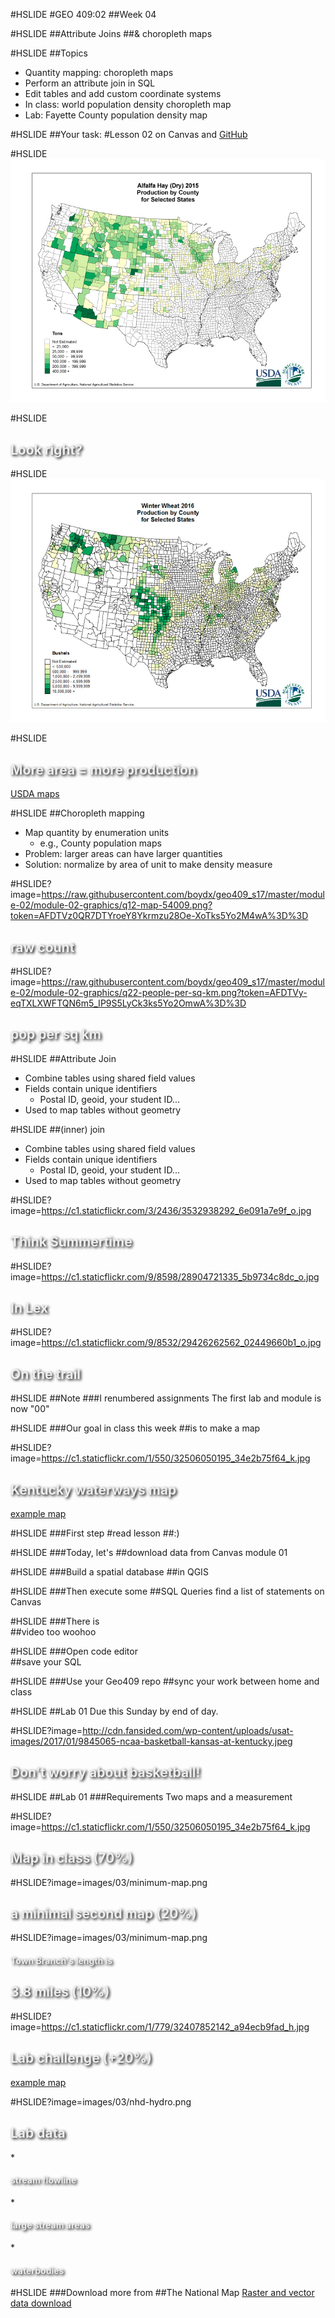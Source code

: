 #HSLIDE
#GEO 409:02
##Week 04

#HSLIDE
##Attribute Joins
##& choropleth maps


#HSLIDE
##Topics
* Quantity mapping: choropleth maps
* Perform an attribute join in SQL
* Edit tables and add custom coordinate systems
* In class: world population density choropleth map
* Lab: Fayette County population density map


#HSLIDE
##Your task:
#Lesson 02
on Canvas and <a href="https://uk.instructure.com/courses/1884348/pages/lesson-02-on-github?module_item_id=23086873" target="_blank">GitHub</a>

#HSLIDE
![Hay production](images/04/hay.jpg)

#HSLIDE
<h2 style="color:#eee;text-shadow: 2px 2px 4px #000;">Look right?</h2>


#HSLIDE
![Wheat production](images/04/wheat.jpg)

#HSLIDE
<h2 style="color:#eee;text-shadow: 2px 2px 4px #000;">More area = more production</h2>
<a href="https://www.nass.usda.gov/Charts_and_Maps/Crops_County/#oh" target="_blank">USDA maps</a>

#HSLIDE
##Choropleth mapping
* Map quantity by enumeration units
	* e.g., County population maps
* Problem: larger areas can have larger quantities
* Solution: normalize by area of unit to make density measure

#HSLIDE?image=https://raw.githubusercontent.com/boydx/geo409_s17/master/module-02/module-02-graphics/q12-map-54009.png?token=AFDTVz0QR7DTYroeY8Ykrmzu28Oe-XoTks5Yo2M4wA%3D%3D
<h2 style="color:#eee;text-shadow: 2px 2px 4px #000;">raw count</h2>

#HSLIDE?image=https://raw.githubusercontent.com/boydx/geo409_s17/master/module-02/module-02-graphics/q22-people-per-sq-km.png?token=AFDTVy-eqTXLXWFTQN6m5_IP9S5LyCk3ks5Yo2OmwA%3D%3D
<h2 style="color:#eee;text-shadow: 2px 2px 4px #000;">pop per sq km</h2>




#HSLIDE
##Attribute Join
* Combine tables using shared field values
* Fields contain unique identifiers
	* Postal ID, geoid, your student ID...
* Used to map tables without geometry

#HSLIDE
##(inner) join
* Combine tables using shared field values
* Fields contain unique identifiers
	* Postal ID, geoid, your student ID...
* Used to map tables without geometry


#HSLIDE?image=https://c1.staticflickr.com/3/2436/3532938292_6e091a7e9f_o.jpg
<h2 style="color:#eee;text-shadow: 2px 2px 4px #000;">Think Summertime</h2>

#HSLIDE?image=https://c1.staticflickr.com/9/8598/28904721335_5b9734c8dc_o.jpg
<h2 style="color:#eee;text-shadow: 2px 2px 4px #000;">In Lex</h2>

#HSLIDE?image=https://c1.staticflickr.com/9/8532/29426262562_02449660b1_o.jpg
<h2 style="color:#eee;text-shadow: 2px 2px 4px #000;">On the trail</h2>

#HSLIDE
##Note
###I renumbered assignments
The first lab and module is now "00"

#HSLIDE
###Our goal in class this week
##is to make a map

#HSLIDE?image=https://c1.staticflickr.com/1/550/32506050195_34e2b75f64_k.jpg
<h2 style="color:#eee;text-shadow: 2px 2px 4px #000;">Kentucky waterways map</h2>
<a href="https://www.flickr.com/photos/28640579@N02/32506050195/in/dateposted-public/" target="_blank">example map</a>

#HSLIDE
###First step
#read lesson
##:)

#HSLIDE
###Today, let's
##download data
from Canvas module 01

#HSLIDE
###Build a spatial database
##in QGIS

#HSLIDE
###Then execute some 
##SQL Queries
find a list of statements on Canvas

#HSLIDE
###There is  
##video too
woohoo

#HSLIDE
###Open code editor  
##save your SQL

#HSLIDE
###Use your Geo409 repo
##sync
your work between home and class

#HSLIDE
##Lab 01
Due this Sunday by end of day.

#HSLIDE?image=http://cdn.fansided.com/wp-content/uploads/usat-images/2017/01/9845065-ncaa-basketball-kansas-at-kentucky.jpeg
<h2 style="color:#eee;text-shadow: 2px 2px 4px #000;">Don't worry about basketball!</h2>

#HSLIDE
##Lab 01
###Requirements
Two maps and a measurement


#HSLIDE?image=https://c1.staticflickr.com/1/550/32506050195_34e2b75f64_k.jpg
<h2 style="color:#eee;text-shadow: 2px 2px 4px #000;">Map in class (70%)</h2>

#HSLIDE?image=images/03/minimum-map.png
<h2 style="color:#eee;text-shadow: 2px 2px 4px #000;">a minimal second map (20%)</h2>

#HSLIDE?image=images/03/minimum-map.png
<h4 style="color:#eee;text-shadow: 2px 2px 4px #000;">Town Branch's length is</h4>
<h2 style="color:#eee;text-shadow: 2px 2px 4px #000;">3.8 miles (10%)</h2>


#HSLIDE?image=https://c1.staticflickr.com/1/779/32407852142_a94ecb9fad_h.jpg
<h2 style="color:#eee;text-shadow: 2px 2px 4px #000;">Lab challenge (+20%)</h2>
<a href="https://www.flickr.com/photos/28640579@N02/32407852142/in/dateposted-public/" target="_blank">example map</a>

#HSLIDE?image=images/03/nhd-hydro.png
<h2 style="color:#eee;text-shadow: 2px 2px 4px #000;">Lab data</h2>
* <h4 style="color:#eee;text-shadow: 2px 2px 4px #000;">stream flowline</h4>
* <h4 style="color:#eee;text-shadow: 2px 2px 4px #000;">large stream areas</h4>
* <h4 style="color:#eee;text-shadow: 2px 2px 4px #000;">waterbodies</h4>


#HSLIDE
###Download more from
##The National Map
<a href="https://viewer.nationalmap.gov/basic/" target="_blank">Raster and vector data download</a>

